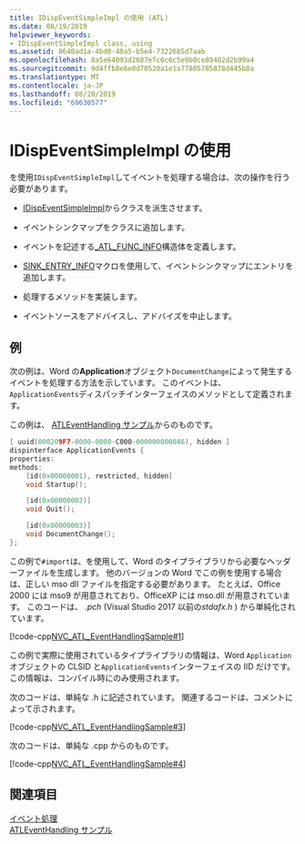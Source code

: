 ```yaml
---
title: IDispEventSimpleImpl の使用 (ATL)
ms.date: 08/19/2019
helpviewer_keywords:
- IDispEventSimpleImpl class, using
ms.assetid: 8640ad1a-4bd0-40a5-b5e4-7322685d7aab
ms.openlocfilehash: 8a5e64093d2687efc6c6c5e9b0ce89402d2b99a4
ms.sourcegitcommit: 9d4ffb8e6e0d70520a1e1a77805785878d445b8a
ms.translationtype: MT
ms.contentlocale: ja-JP
ms.lasthandoff: 08/20/2019
ms.locfileid: "69630577"
---
```

# <a name="using-idispeventsimpleimpl"></a>IDispEventSimpleImpl の使用

を使用`IDispEventSimpleImpl`してイベントを処理する場合は、次の操作を行う必要があります。

- [IDispEventSimpleImpl](../atl/reference/idispeventsimpleimpl-class.md)からクラスを派生させます。

- イベントシンクマップをクラスに追加します。

- イベントを記述する[_ATL_FUNC_INFO](../atl/reference/atl-func-info-structure.md)構造体を定義します。

- [SINK_ENTRY_INFO](reference/composite-control-macros.md#sink_entry_info)マクロを使用して、イベントシンクマップにエントリを追加します。

- 処理するメソッドを実装します。

- イベントソースをアドバイスし、アドバイズを中止します。

## <a name="example"></a>例

次の例は、Word の**Application**オブジェクト`DocumentChange`によって発生するイベントを処理する方法を示しています。 このイベントは、 `ApplicationEvents`ディスパッチインターフェイスのメソッドとして定義されます。

この例は、 [ATLEventHandling サンプル](../overview/visual-cpp-samples.md)からのものです。

```cpp
[ uuid(000209F7-0000-0000-C000-000000000046), hidden ]
dispinterface ApplicationEvents {
properties:
methods:
    [id(0x00000001), restricted, hidden]
    void Startup();

    [id(0x00000002)]
    void Quit();

    [id(0x00000003)]
    void DocumentChange();
};
```

この例で`#import`は、を使用して、Word のタイプライブラリから必要なヘッダーファイルを生成します。 他のバージョンの Word でこの例を使用する場合は、正しい mso dll ファイルを指定する必要があります。 たとえば、Office 2000 には mso9 が用意されており、OfficeXP には mso.dll が用意されています。 このコードは、 *.pch* (Visual Studio 2017 以前の*stdafx.h* ) から単純化されています。

[!code-cpp[NVC_ATL_EventHandlingSample#1](../atl/codesnippet/cpp/using-idispeventsimpleimpl_1.h)]

この例で実際に使用されているタイプライブラリの情報は、Word `Application`オブジェクトの CLSID と`ApplicationEvents`インターフェイスの IID だけです。 この情報は、コンパイル時にのみ使用されます。

次のコードは、単純な .h に記述されています。 関連するコードは、コメントによって示されます。

[!code-cpp[NVC_ATL_EventHandlingSample#3](../atl/codesnippet/cpp/using-idispeventsimpleimpl_2.h)]

次のコードは、単純な .cpp からのものです。

[!code-cpp[NVC_ATL_EventHandlingSample#4](../atl/codesnippet/cpp/using-idispeventsimpleimpl_3.cpp)]

## <a name="see-also"></a>関連項目

[イベント処理](../atl/event-handling-and-atl.md)<br/>
[ATLEventHandling サンプル](../overview/visual-cpp-samples.md)
